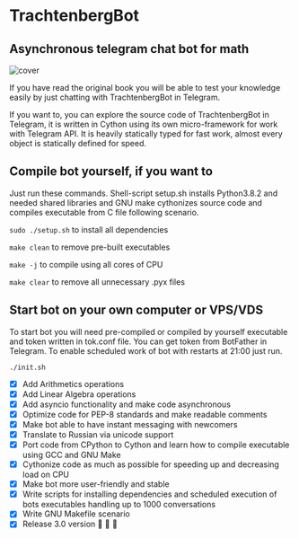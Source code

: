 # TrachtenbergBot
## Asynchronous telegram chat bot for math 

![cover](https://github.com/vadimfedulov395/trachtenberg-sci/raw/master/cover.jpg)

If you have read the original book you will be able to test your knowledge easily by just chatting with TrachtenbergBot in Telegram.

If you want to, you can explore the source code of TrachtenbergBot in Telegram, it is written in Cython using its own micro-framework for work with Telegram API. It is heavily statically typed for fast work, almost every object is statically defined for speed. 

## Compile bot yourself, if you want to

Just run these commands. Shell-script setup.sh installs Python3.8.2 and needed shared libraries and GNU make cythonizes source code and compiles executable from C file following scenario.

`sudo ./setup.sh` to install all dependencies

`make clean` to remove pre-built executables

`make -j` to compile using all cores of CPU

`make clear` to remove all unnecessary .pyx files

## Start bot on your own computer or VPS/VDS

To start bot you will need pre-compiled or compiled by yourself executable and token written in tok.conf file. You can get token from BotFather in Telegram. To enable scheduled work of bot with restarts at 21:00 just run.

`./init.sh`

- [x] Add Arithmetics operations
- [x] Add Linear Algebra operations
- [x] Add asyncio functionality and make code asynchronous
- [x] Optimize code for PEP-8 standards and make readable comments
- [x] Make bot able to have instant messaging with newcomers
- [x] Translate to Russian via unicode support
- [x] Port code from CPython to Cython and learn how to compile executable using GCC and GNU Make 
- [x] Cythonize code as much as possible for speeding up and decreasing load on CPU
- [x] Make bot more user-friendly and stable
- [x] Write scripts for installing dependencies and scheduled execution of bots executables handling up to 1000 conversations
- [x] Write GNU Makefile scenario
- [x] Release 3.0 version :tada: :tada: :tada:
